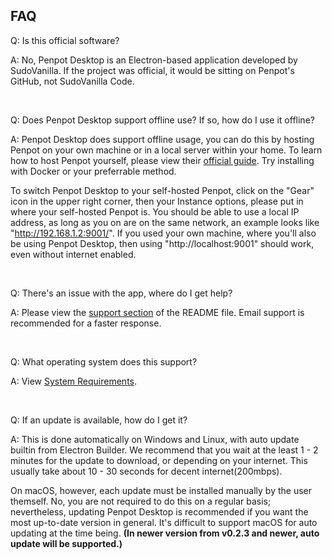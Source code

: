 ## FAQ
Q: Is this official software?

A: No, Penpot Desktop is an Electron-based application developed by SudoVanilla. If the project was official, it would be sitting on Penpot's GitHub, not SudoVanilla Code.

<br>

Q: Does Penpot Desktop support offline use? If so, how do I use it offline?

A: Penpot Desktop does support offline usage, you can do this by hosting Penpot on your own machine or in a local server within your home. To learn how to host Penpot yourself, please view their [official guide](https://penpot.app/self-host). Try installing with Docker or your preferrable method.

To switch Penpot Desktop to your self-hosted Penpot, click on the "Gear" icon in the upper right corner, then your Instance options, please put in where your self-hosted Penpot is. You should be able to use a local IP address, as long as you on are on the same network, an example looks like "http://192.168.1.2:9001/". If you used your own machine, where you'll also be using Penpot Desktop, then using "http://localhost:9001" should work, even without internet enabled.

<br>

Q: There's an issue with the app, where do I get help?

A: Please view the [support section](../README.md#support) of the README file. Email support is recommended for a faster response.

<br>

Q: What operating system does this support?

A: View [System Requirements](./install/INSTALL.md#system-requirements).

<br>

Q: If an update is available, how do I get it?

A: This is done automatically on Windows and Linux, with auto update builtin from Electron Builder. We recommend that you wait at the least 1 - 2 minutes for the update to download, or depending on your internet. This usually take about 10 - 30 seconds for decent internet(200mbps).

On macOS, however, each update must be installed manually by the user themself. No, you are not required to do this on a regular basis; nevertheless, updating Penpot Desktop is recommended if you want the most up-to-date version in general. It's difficult to support macOS for auto updating at the time being.
**(In newer version from v0.2.3 and newer, auto update will be supported.)**